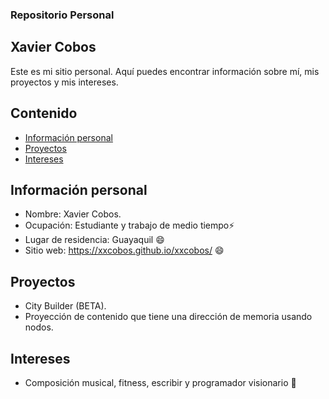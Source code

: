 ### Repositorio Personal
## Xavier Cobos

Este es mi sitio personal. Aquí puedes encontrar información sobre mí, mis proyectos y mis intereses.

## Contenido
* [Información personal](#información-personal)
* [Proyectos](#proyectos)
* [Intereses](#intereses)
## Información personal
* Nombre: Xavier Cobos.
* Ocupación: Estudiante y trabajo de medio tiempo⚡
* Lugar de residencia: Guayaquil 😄
* Sitio web: https://xxcobos.github.io/xxcobos/  😄
## Proyectos
* City Builder (BETA).
* Proyección de contenido que tiene una dirección de memoria usando nodos.

## Intereses
* Composición musical, fitness, escribir y programador visionario 🌱 
